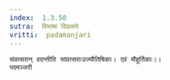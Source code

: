 ```yaml
---
index:  1.3.50
sutra:  विभाषा विप्रलापे
vritti:  padamanjari
---
```


	संवत्सरान् वदन्तीति सांवत्सराःउज्यौतिषिकाः। एवं मौहूर्तिकाः।।
	पदमञ्जरी
